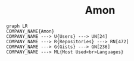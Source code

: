<h1 align="center">Amon</h1>

```mermaid
graph LR
COMPANY_NAME{Amon}
COMPANY_NAME ---> U{Users} ---> UN[24]
COMPANY_NAME ---> R{Repositories} ---> RN[472]
COMPANY_NAME ---> G{Gists} ---> GN[236]
COMPANY_NAME ---> ML{Most Used<br>Languages}
```
